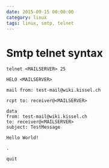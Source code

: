 ```yaml
--- 
date: 2015-09-15 00:00:00
category: linux
tags: linux, smtp, telnet
---
```

# Smtp telnet syntax

    telnet <MAILSERVER> 25

    HELO <MAILSERVER>

    mail from: test-mail@wiki.kissel.ch

    rcpt to: receiver@<MAILSERVER>

    data
    from: test-mail@wiki.kissel.ch
    to: receiver@<MAILSERVER>
    subject: TestMessage
    
    Hello World!
    
    .
    
    quit